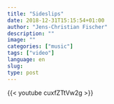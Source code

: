 ```yaml
---
title: "Sideslips"
date: 2018-12-31T15:15:54+01:00
author: "Jens-Christian Fischer"
description: ""
image: ""
categories: ["music"]
tags: ["video"]
language: en
slug:
type: post
---
```



{{< youtube cuxfZTtVw2g >}}
